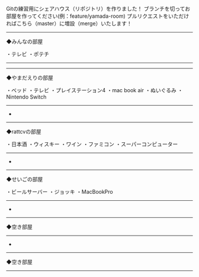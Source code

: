 Gitの練習用にシェアハウス（リポジトリ）を作りました！
ブランチを切ってお部屋を作ってください(例：feature/yamada-room)
プルリクエストをいただければこちら（master）に増設（merge）いたします！


- - - - - - - - - - - - - - - - - - -
◆みんなの部屋

・テレビ
・ポテチ

- - - - - - - - - - - - - - - - - - -

- - - - - - - - - - - - - - - - - - -
◆やまだえりの部屋

・ベッド
・テレビ
・プレイステーション4
・mac book air
・ぬいぐるみ
・Nintendo Switch

- - - - - - - - - - - - - - - - - - -

*

- - - - - - - - - - - - - - - - - - -
◆rattcvの部屋

・日本酒
・ウィスキー
・ワイン
・ファミコン
・スーパーコンピューター

- - - - - - - - - - - - - - - - - - -

*

- - - - - - - - - - - - - - - - - - -
◆せいごの部屋

・ビールサーバー
・ジョッキ
・MacBookPro

- - - - - - - - - - - - - - - - - - -

*

- - - - - - - - - - - - - - - - - - -
◆空き部屋



- - - - - - - - - - - - - - - - - - -

*

- - - - - - - - - - - - - - - - - - -
◆空き部屋



- - - - - - - - - - - - - - - - - - -
